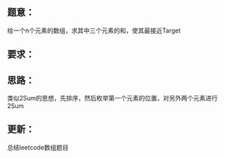 ## 题意：
给一个n个元素的数组，求其中三个元素的和，使其最接近Target

## 要求：


## 思路：
类似2Sum的思想，先排序，然后枚举第一个元素的位置，对另外两个元素进行2Sum

## 更新：
总结leetcode数组题目

